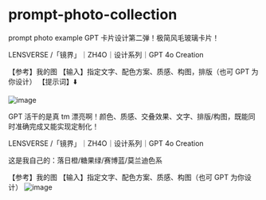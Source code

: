 # prompt-photo-collection
prompt photo example
GPT 卡片设计第二弹！极简风毛玻璃卡片！

LENSVERSE /「镜界」｜ZH4O｜设计系列｜GPT 4o Creation

【参考】我的图
【输入】指定文字、配色方案、质感、构图，排版（也可 GPT 为你设计）
【提示词】⬇️

![image](https://github.com/user-attachments/assets/588f479b-0b28-4054-afd9-0c34159dd771)

GPT 活干的是真 tm 漂亮啊！颜色、质感、交叠效果、文字、排版/构图，既能同时准确完成又能实现定制化！

LENSVERSE /「镜界」｜ZH4O｜设计系列｜GPT 4o Creation

这是我自己的：落日橙/糖果绿/赛博蓝/莫兰迪色系

【参考】我的图
【输入】指定文字、配色方案、质感、构图（也可 GPT 为你设计）
![image](https://github.com/user-attachments/assets/03f84fe9-ab60-4702-bb0d-e822fd04d737)



